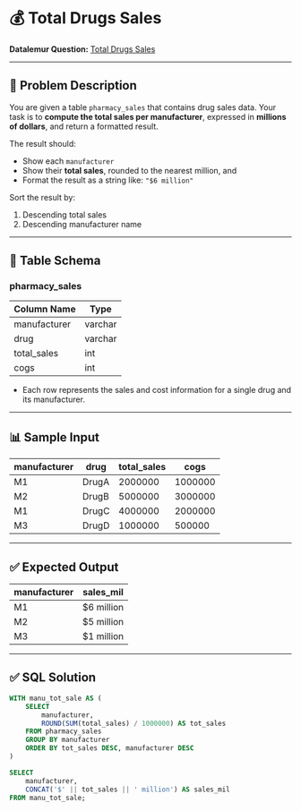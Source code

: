 # 💰 Total Drugs Sales

**Datalemur Question:** [Total Drugs Sales](https://datalemur.com/questions/total-drugs-sales)

---

## 📘 Problem Description

You are given a table `pharmacy_sales` that contains drug sales data. Your task is to **compute the total sales per manufacturer**, expressed in **millions of dollars**, and return a formatted result.

The result should:
- Show each `manufacturer`
- Show their **total sales**, rounded to the nearest million, and
- Format the result as a string like: `"$6 million"`

Sort the result by:
1. Descending total sales
2. Descending manufacturer name

---

## 🧾 Table Schema

### pharmacy_sales

| Column Name   | Type    |
|---------------|---------|
| manufacturer  | varchar |
| drug          | varchar |
| total_sales   | int     |
| cogs          | int     |

- Each row represents the sales and cost information for a single drug and its manufacturer.

---

## 📊 Sample Input

| manufacturer | drug   | total_sales | cogs |
|--------------|--------|-------------|------|
| M1           | DrugA  | 2000000     | 1000000 |
| M2           | DrugB  | 5000000     | 3000000 |
| M1           | DrugC  | 4000000     | 2000000 |
| M3           | DrugD  | 1000000     | 500000  |

---

## ✅ Expected Output

| manufacturer | sales_mil     |
|--------------|----------------|
| M1           | $6 million     |
| M2           | $5 million     |
| M3           | $1 million     |

---

## ✅ SQL Solution

```sql
WITH manu_tot_sale AS (
    SELECT 
        manufacturer,
        ROUND(SUM(total_sales) / 1000000) AS tot_sales
    FROM pharmacy_sales
    GROUP BY manufacturer
    ORDER BY tot_sales DESC, manufacturer DESC
)

SELECT 
    manufacturer, 
    CONCAT('$' || tot_sales || ' million') AS sales_mil
FROM manu_tot_sale;
